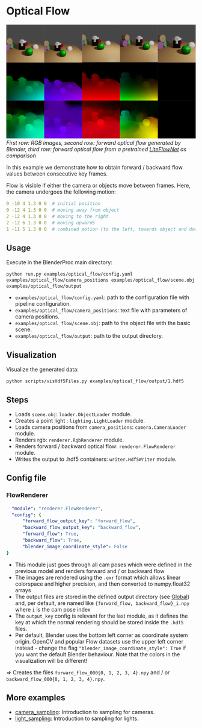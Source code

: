 # Optical Flow

![](rendering.png)
_First row: RGB images, second row: forward optical flow generated by Blender, third row: forward optical flow from a pretrained [LiteFlowNet](http://mmlab.ie.cuhk.edu.hk/projects/LiteFlowNet/) as comparison_


In this example we demonstrate how to obtain forward / backward flow values between consecutive key frames. 

Flow is visible if either the camera or objects move between frames. Here, the camera undergoes the following motion:
```yaml
0 -10 4 1.3 0 0  # initial position
0 -12 4 1.3 0 0  # moving away from object
2 -12 4 1.3 0 0  # moving to the right
2 -12 6 1.3 0 0  # moving upwards
1 -11 5 1.3 0 0  # combined motion (to the left, towards object and downwards)
```

## Usage

Execute in the BlenderProc main directory:

```
python run.py examples/optical_flow/config.yaml examples/optical_flow/camera_positions examples/optical_flow/scene.obj examples/optical_flow/output
```

* `examples/optical_flow/config.yaml`: path to the configuration file with pipeline configuration.
* `examples/optical_flow/camera_positions`: text file with parameters of camera positions.
* `examples/optical_flow/scene.obj`: path to the object file with the basic scene.
* `examples/optical_flow/output`: path to the output directory.

## Visualization

Visualize the generated data:

```
python scripts/visHdf5Files.py examples/optical_flow/output/1.hdf5
```

## Steps

* Loads `scene.obj`: `loader.ObjectLoader` module.
* Creates a point light : `lighting.LightLoader` module.
* Loads camera positions from `camera_positions`: `camera.CameraLoader` module.
* Renders rgb: `renderer.RgbRenderer` module.
* Renders forward / backward optical flow: `renderer.FlowRenderer` module.
* Writes the output to .hdf5 containers: `writer.Hdf5Writer` module.

## Config file

### FlowRenderer

```yaml
  "module": "renderer.FlowRenderer",
  "config": {
      "forward_flow_output_key": "forward_flow",
      "backward_flow_output_key": "backward_flow",
      "forward_flow": True,
      "backward_flow": True,
      "blender_image_coordinate_style": False
}
```

* This module just goes through all cam poses which were defined in the previous model and renders forward and / or backward flow
* The images are rendered using the `.exr` format which allows linear colorspace and higher precision, and then converted to numpy.float32 arrays
* The output files are stored in the defined output directory (see [Global](#Global)) and, per default, are named like `{forward_flow, backward_flow}_i.npy` where `i` is the cam pose index
* The `output_key` config is relevant for the last module, as it defines the key at which the normal rendering should be stored inside the `.hdf5` files.
* Per default, Blender uses the bottom left corner as coordinate system origin. OpenCV and popular Flow datasets use the upper left corner instead - change the flag `"blender_image_coordinate_style": True` if you want the default Blender behaviour. Note that the colors in the visualization will be different!

=> Creates the files `forward_flow_000{0, 1, 2, 3, 4}.npy` and / or `backward_flow_000{0, 1, 2, 3, 4}.npy`.

## More examples

* [camera_sampling](../camera_sampling): Introduction to sampling for cameras.
* [light_sampling](../light_sampling): Introduction to sampling for lights.
